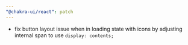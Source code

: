 ```yaml
---
"@chakra-ui/react": patch
---
```


- fix button layout issue when in loading state with icons by adjusting internal
  span to use `display: contents;`
